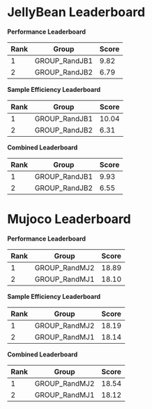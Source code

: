 # JellyBean Leaderboard

**Performance Leaderboard**

|Rank      |Group     |Score     |
|----------|----------|----------|
|1      |GROUP_RandJB1     |9.82     |
|2      |GROUP_RandJB2     |6.79     |


**Sample Efficiency Leaderboard**

|Rank      |Group     |Score     |
|----------|----------|----------|
|1      |GROUP_RandJB1     |10.04     |
|2      |GROUP_RandJB2     |6.31     |


**Combined Leaderboard**

|Rank      |Group     |Score     |
|----------|----------|----------|
|1      |GROUP_RandJB1     |9.93     |
|2      |GROUP_RandJB2     |6.55     |


# Mujoco Leaderboard

**Performance Leaderboard**

|Rank      |Group     |Score     |
|----------|----------|----------|
|1      |GROUP_RandMJ2     |18.89     |
|2      |GROUP_RandMJ1     |18.10     |


**Sample Efficiency Leaderboard**

|Rank      |Group     |Score     |
|----------|----------|----------|
|1      |GROUP_RandMJ2     |18.19     |
|2      |GROUP_RandMJ1     |18.14     |


**Combined Leaderboard**

|Rank      |Group     |Score     |
|----------|----------|----------|
|1      |GROUP_RandMJ2     |18.54     |
|2      |GROUP_RandMJ1     |18.12     |


